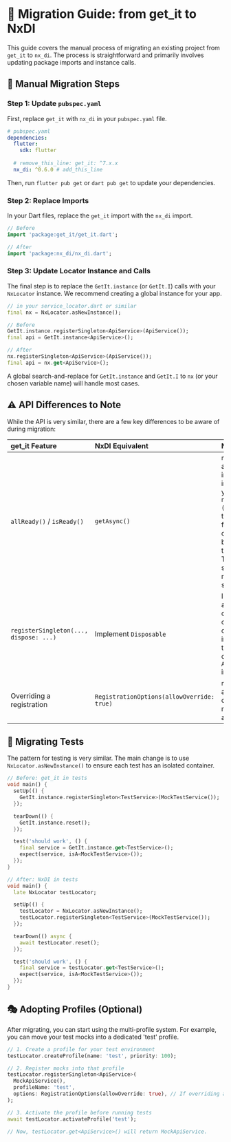 # 🔄 Migration Guide: from get_it to NxDI

This guide covers the manual process of migrating an existing project from `get_it` to `nx_di`. The process is straightforward and primarily involves updating package imports and instance calls.

## 📝 Manual Migration Steps

### Step 1: Update `pubspec.yaml`

First, replace `get_it` with `nx_di` in your `pubspec.yaml` file.

```yaml
# pubspec.yaml
dependencies:
  flutter:
    sdk: flutter
  
  # remove_this_line: get_it: ^7.x.x 
  nx_di: ^0.6.0 # add_this_line
```

Then, run `flutter pub get` or `dart pub get` to update your dependencies.

### Step 2: Replace Imports

In your Dart files, replace the `get_it` import with the `nx_di` import.

```dart
// Before
import 'package:get_it/get_it.dart';

// After
import 'package:nx_di/nx_di.dart';
```

### Step 3: Update Locator Instance and Calls

The final step is to replace the `GetIt.instance` (or `GetIt.I`) calls with your `NxLocator` instance. We recommend creating a global instance for your app.

```dart
// in your service_locator.dart or similar
final nx = NxLocator.asNewInstance();

// Before
GetIt.instance.registerSingleton<ApiService>(ApiService());
final api = GetIt.instance<ApiService>();

// After
nx.registerSingleton<ApiService>(ApiService());
final api = nx.get<ApiService>();
```

A global search-and-replace for `GetIt.instance` and `GetIt.I` to `nx` (or your chosen variable name) will handle most cases.

## ⚠️ API Differences to Note

While the API is very similar, there are a few key differences to be aware of during migration:

| get_it Feature | NxDI Equivalent | Notes |
| :--- | :--- | :--- |
| `allReady()` / `isReady()` | `getAsync()` | `nx_di` handles async initialization implicitly. When you `await nx.getAsync<T>()`, it ensures the async factory has completed before returning the instance. There is no separate readiness signal. |
| `registerSingleton(..., dispose: ...)` | Implement `Disposable` | In `nx_di`, automatic cleanup relies on your service class implementing the `Disposable` or `AsyncDisposable` interface. |
| Overriding a registration | `RegistrationOptions(allowOverride: true)` | `nx_di` prevents accidental overrides. You must explicitly allow it. |

## 🧪 Migrating Tests

The pattern for testing is very similar. The main change is to use `NxLocator.asNewInstance()` to ensure each test has an isolated container.

```dart
// Before: get_it in tests
void main() {
  setUp(() {
    GetIt.instance.registerSingleton<TestService>(MockTestService());
  });

  tearDown(() {
    GetIt.instance.reset();
  });

  test('should work', () {
    final service = GetIt.instance.get<TestService>();
    expect(service, isA<MockTestService>());
  });
}

// After: NxDI in tests
void main() {
  late NxLocator testLocator;

  setUp(() {
    testLocator = NxLocator.asNewInstance();
    testLocator.registerSingleton<TestService>(MockTestService());
  });

  tearDown(() async {
    await testLocator.reset();
  });

  test('should work', () {
    final service = testLocator.get<TestService>();
    expect(service, isA<MockTestService>());
  });
}
```

## 🎭 Adopting Profiles (Optional)

After migrating, you can start using the multi-profile system. For example, you can move your test mocks into a dedicated 'test' profile.

```dart
// 1. Create a profile for your test environment
testLocator.createProfile(name: 'test', priority: 100);

// 2. Register mocks into that profile
testLocator.registerSingleton<ApiService>(
  MockApiService(),
  profileName: 'test',
  options: RegistrationOptions(allowOverride: true), // If overriding a base service
);

// 3. Activate the profile before running tests
await testLocator.activateProfile('test');

// Now, testLocator.get<ApiService>() will return MockApiService.
```
